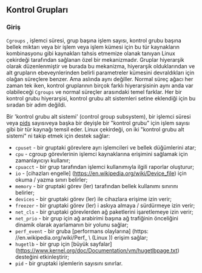 ## Kontrol Grupları

### Giriş

`Cgroups` , işlemci süresi, grup başına işlem sayısı, kontrol grubu başına bellek miktarı veya bir işlem veya işlem kümesi için bu tür kaynakların kombinasyonu 
gibi kaynakları tahsis etmemize olanak tanıyan Linux çekirdeği tarafından sağlanan özel bir mekanizmadır. Gruplar hiyerarşik olarak düzenlenmiştir ve burada bu 
mekanizma, hiyerarşik olduklarından ve alt grupların ebeveynlerinden belirli parametreler kümesini devraldıkları için olağan süreçlere benzer. Ama aslında aynı 
değiller. Normal süreç ağacı her zaman tek iken, kontrol gruplarının birçok farklı hiyerarşisinin aynı anda var olabileceği `Cgroups` ve normal süreçler arasındaki 
temel farklar. Her bir kontrol grubu hiyerarşisi, kontrol grubu alt sistemleri setine eklendiği için bu sıradan bir adım değildi.

Bir 'kontrol grubu alt sistemi' (control group subsystem), bir işlemci süresi veya [pids](https://en.wikipedia.org/wiki/Process_identifier) sayısı  ​​veya başka bir deyişle bir "kontrol grubu" için işlem sayısı gibi bir tür kaynağı temsil eder. Linux çekirdeği, on iki "kontrol grubu alt sistemi" ni takip etmek için destek sağlar:

* `cpuset` - bir gruptaki görevlere ayrı işlemcileri ve bellek düğümlerini atar;
* `cpu` - cgroup görevlerinin işlemci kaynaklarına erişimini sağlamak için zamanlayıcıyı kullanır;
* `cpuacct` - bir grup tarafından işlemci kullanımıyla ilgili raporlar oluşturur;
* `io` - [cihazları engelle] (https://en.wikipedia.org/wiki/Device_file) için okuma / yazma sınırı belirler;
* `memory` - bir gruptaki görev (ler) tarafından bellek kullanımı sınırını belirler;
* `devices` - bir gruptaki görev (ler) ile cihazlara erişime izin verir;
* `freezer` - bir gruptaki görev (ler) i askıya almaya / sürdürmeye izin verir;
* `net_cls` - bir gruptaki görevlerden ağ paketlerini işaretlemeye izin verir;
* `net_prio` - bir grup için ağ arabirimi başına ağ trafiğinin önceliğini dinamik olarak ayarlamanın bir yolunu sağlar;
* `perf_event` - bir gruba [performans olaylarına] (https: //en.wikipedia.org/wiki/Perf_ \ (Linux \)) erişim sağlar;
* `hugetlb` - bir grup için [büyük sayfalar] (https://www.kernel.org/doc/Documentation/vm/hugetlbpage.txt) desteğini etkinleştirir;
* `pid` - bir gruptaki işlemlerin sayısını sınırlar.
